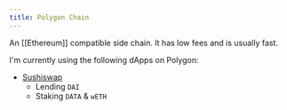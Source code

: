 ```yaml
---
title: Polygon Chain
---
```


An [[Ethereum]] compatible side chain.  It has low fees and is usually fast.

I'm currently using the following dApps on Polygon:
- [Sushiswap](https://app.sushi.com/)
    - Lending `DAI`
    - Staking `DATA` & `wETH`
